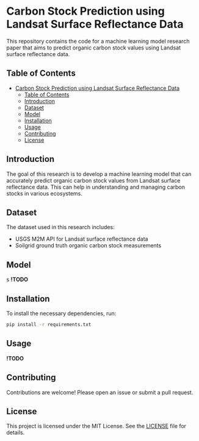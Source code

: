 # Carbon Stock Prediction using Landsat Surface Reflectance Data

This repository contains the code for a machine learning model research paper that aims to predict organic carbon stock values using Landsat surface reflectance data.

## Table of Contents

- [Carbon Stock Prediction using Landsat Surface Reflectance Data](#carbon-stock-prediction-using-landsat-surface-reflectance-data)
  - [Table of Contents](#table-of-contents)
  - [Introduction](#introduction)
  - [Dataset](#dataset)
  - [Model](#model)
  - [Installation](#installation)
  - [Usage](#usage)
  - [Contributing](#contributing)
  - [License](#license)

## Introduction

The goal of this research is to develop a machine learning model that can accurately predict organic carbon stock values from Landsat surface reflectance data. This can help in understanding and managing carbon stocks in various ecosystems.

## Dataset

The dataset used in this research includes:

-   USGS M2M API for Landsat surface reflectance data
-   Soilgrid ground truth organic carbon stock measurements

## Model

s
**!TODO**

## Installation

To install the necessary dependencies, run:

```bash
pip install -r requirements.txt
```

## Usage

**!TODO**

## Contributing

Contributions are welcome! Please open an issue or submit a pull request.

## License

This project is licensed under the MIT License. See the [LICENSE](LICENSE) file for details.
